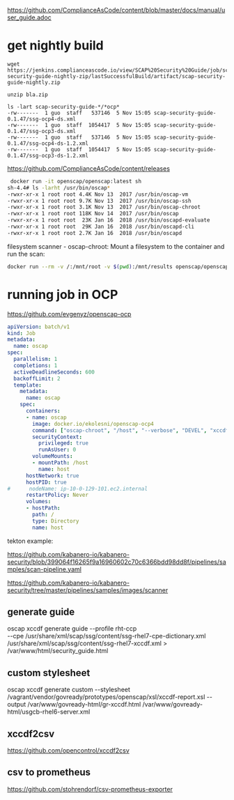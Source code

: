 https://github.com/ComplianceAsCode/content/blob/master/docs/manual/user_guide.adoc

# get nightly build
```
wget https://jenkins.complianceascode.io/view/SCAP%20Security%20Guide/job/scap-security-guide-nightly-zip/lastSuccessfulBuild/artifact/scap-security-guide-nightly.zip

unzip bla.zip

ls -lart scap-security-guide-*/*ocp*
-rw-------  1 guo  staff   537146  5 Nov 15:05 scap-security-guide-0.1.47/ssg-ocp4-ds.xml
-rw-------  1 guo  staff  1054417  5 Nov 15:05 scap-security-guide-0.1.47/ssg-ocp3-ds.xml
-rw-------  1 guo  staff   537146  5 Nov 15:05 scap-security-guide-0.1.47/ssg-ocp4-ds-1.2.xml
-rw-------  1 guo  staff  1054417  5 Nov 15:05 scap-security-guide-0.1.47/ssg-ocp3-ds-1.2.xml
```
https://github.com/ComplianceAsCode/content/releases


```sh
 docker run -it openscap/openscap:latest sh
sh-4.4# ls -larht /usr/bin/oscap*
-rwxr-xr-x 1 root root 4.4K Nov 13  2017 /usr/bin/oscap-vm
-rwxr-xr-x 1 root root 9.7K Nov 13  2017 /usr/bin/oscap-ssh
-rwxr-xr-x 1 root root 3.1K Nov 13  2017 /usr/bin/oscap-chroot
-rwxr-xr-x 1 root root 118K Nov 14  2017 /usr/bin/oscap
-rwxr-xr-x 1 root root  23K Jan 16  2018 /usr/bin/oscapd-evaluate
-rwxr-xr-x 1 root root  29K Jan 16  2018 /usr/bin/oscapd-cli
-rwxr-xr-x 1 root root 2.7K Jan 16  2018 /usr/bin/oscapd
```

filesystem scanner - oscap-chroot: Mount a filesystem to the container and run the scan: 
```sh
docker run --rm -v /:/mnt/root -v $(pwd):/mnt/results openscap/openscap:f27-1 oscap-chroot /mnt/root xccdf eval --report /mnt/results/results.html --profile common /usr/share/xml/scap/ssg/content/ssg-fedora-ds.xml
```


# running job in OCP

https://github.com/evgenyz/openscap-ocp
```yaml
apiVersion: batch/v1
kind: Job
metadata:
  name: oscap
spec:
  parallelism: 1
  completions: 1
  activeDeadlineSeconds: 600
  backoffLimit: 2
  template:
    metadata:
      name: oscap
    spec:
      containers:
      - name: oscap
        image: docker.io/ekolesni/openscap-ocp4
        command: ["oscap-chroot", "/host", "--verbose", "DEVEL", "xccdf", "eval", "--fetch-remote-resources", "--profile", "xccdf_org.ssgproject.content_profile_ospp",  "--report", "/tmp/report.html", "/var/lib/content/ssg-fedora-ds-1.3.xml"]
        securityContext:
          privileged: true
          runAsUser: 0
        volumeMounts:
        - mountPath: /host
          name: host
      hostNetwork: true
      hostPID: true
#      nodeName: ip-10-0-129-101.ec2.internal
      restartPolicy: Never
      volumes:
      - hostPath:
        path: /
        type: Directory
        name: host
```

tekton example:

https://github.com/kabanero-io/kabanero-security/blob/399064f16265f9a16960602c70c6366bdd98dd8f/pipelines/samples/scan-pipeline.yaml

https://github.com/kabanero-io/kabanero-security/tree/master/pipelines/samples/images/scanner


## generate guide
oscap xccdf generate guide --profile rht-ccp \
  --cpe /usr/share/xml/scap/ssg/content/ssg-rhel7-cpe-dictionary.xml \
        /usr/share/xml/scap/ssg/content/ssg-rhel7-xccdf.xml > /var/www/html/security_guide.html
        
        
 ## custom stylesheet
oscap xccdf generate custom --stylesheet /vagrant/vendor/govready/prototypes/openscap/xsl/xccdf-report.xsl --output /var/www/govready-html/gr-xccdf.html /var/www/govready-html/usgcb-rhel6-server.xml


## xccdf2csv

https://github.com/opencontrol/xccdf2csv

## csv to prometheus 
https://github.com/stohrendorf/csv-prometheus-exporter
